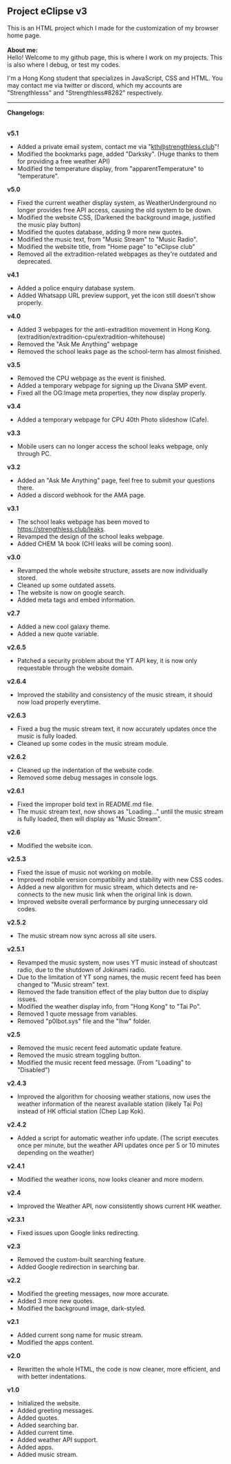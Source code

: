 <h2>Project eClipse v3</h2>
This is an HTML project which I made for the customization of my browser home page.
<br>
<br>
<b>About me:</b>
<br>
   Hello! Welcome to my github page, this is where I work on my projects. This
is also where I debug, or test my codes.
   <p>I'm a Hong Kong student that specializes in JavaScript, CSS and HTML. You may
contact me via twitter or discord, which my accounts are "Strengthlesss"
and "Strengthless#8282" respectively.</p>
<hr>
<b>Changelogs:</b><br><br>

<b>v5.1</b>
- Added a private email system, contact me via "kth@strengthless.club"!
- Modified the bookmarks page, added "Darksky". (Huge thanks to them for providing a free weather API)
- Modified the temperature display, from "apparentTemperature" to "temperature".

<b>v5.0</b>
- Fixed the current weather display system, as WeatherUnderground no longer provides free API access, causing the old system to be down.
- Modified the website CSS, (Darkened the background image, justified the music play button)
- Modified the quotes database, adding 9 more new quotes.
- Modified the music text, from "Music Stream" to "Music Radio".
- Modified the website title, from "Home page" to  "eClipse club"
- Removed all the extradition-related webpages as they're outdated and deprecated.

<b>v4.1</b>
- Added a police enquiry database system.
- Added Whatsapp URL preview support, yet the icon still doesn't show properly.

<b>v4.0</b>
- Added 3 webpages for the anti-extradition movement in Hong Kong. (extradition/extradition-cpu/extradition-whitehouse)
- Removed the "Ask Me Anything" webpage
- Removed the school leaks page as the school-term has almost finished.

<b>v3.5</b>
- Removed the CPU webpage as the event is finished.
- Added a temporary webpage for signing up the Divana SMP event.
- Fixed all the OG:Image meta properties, they now display properly.

<b>v3.4</b>
- Added a temporary webpage for CPU 40th Photo slideshow (Cafe).

<b>v3.3</b>
- Mobile users can no longer access the school leaks webpage, only through PC.

<b>v3.2</b>
- Added an "Ask Me Anything" page, feel free to submit your questions there.
- Added a discord webhook for the AMA page.

<b>v3.1</b>
- The school leaks webpage has been moved to https://strengthless.club/leaks.
- Revamped the design of the school leaks webpage.
- Added CHEM 1A book (CHI leaks will be coming soon).

<b>v3.0</b>
- Revamped the whole website structure, assets are now individually stored.
- Cleaned up some outdated assets.
- The website is now on google search.
- Added meta tags and embed information.

<b>v2.7</b>
- Added a new cool galaxy theme.
- Added a new quote variable.

<b>v2.6.5</b>
- Patched a security problem about the YT API key, it is now only requestable through the website domain.

<b>v2.6.4</b>
- Improved the stability and consistency of the music stream, it should now load properly everytime.

<b>v2.6.3</b>
- F‪ixed a bug  the music stream text, it now accurately updates once the music is fully loaded.
- Cleaned up some codes in the music stream module.

<b>v2.6.2</b>
- Cleaned up the indentation of the website code.
- Removed some debug messages in console logs.

<b>v2.6.1</b>
- Fixed the improper bold text in README.md file.
- The music stream text, now shows as "Loading..." until the music stream is fully loaded, then will display as "Music Stream".

<b>v2.6</b>
- Modified the website icon.

<b>v2.5.3</b>
- Fixed the issue of music not working on mobile.
- Improved mobile version compatibility and stability with new CSS codes.
- Added a new algorithm for music stream, which detects and re-connects to the new music link when the original link is down.
- Improved website overall performance by purging unnecessary old codes.

<b>v2.5.2</b>
- The music stream now sync across all site users.

<b>v2.5.1</b>
- Revamped the music system, now uses YT music instead of shoutcast radio, due to the shutdown of Jokinami radio.
- Due to the limitation of YT song names, the music recent feed has been changed to "Music stream" text.
- Removed the fade transition effect of the play button due to display issues.
- Modified the weather display info, from "Hong Kong" to "Tai Po".
- Removed 1 quote message from variables.
- Removed "p0lbot.sys" file and the "lhw" folder.

<b>v2.5</b>
- Removed the music recent feed automatic update feature.
- Removed the music stream toggling button.
- Modified the music recent feed message. (From "Loading" to "Disabled")

<b>v2.4.3</b>
- Improved the algorithm for choosing weather stations, now uses the weather information of the nearest available station (likely Tai Po) instead of HK official station (Chep Lap Kok).

<b>v2.4.2</b>
- Added a script for automatic weather info update. (The script executes once per minute, but the weather API updates once per 5 or 10 minutes depending on the weather)

<b>v2.4.1</b>
- Modified the weather icons, now looks cleaner and more modern.

<b>v2.4</b>
- Improved the Weather API, now consistently shows current HK weather.

<b>v2.3.1</b>
- Fixed issues upon Google links redirecting.

<b>v2.3</b>
- Removed the custom-built searching feature.
- Added Google redirection in searching bar.

<b>v2.2</b>
- Modified the greeting messages, now more accurate.
- Added 3 more new quotes.
- Modified the background image, dark-styled.

<b>v2.1</b>
- Added current song name for music stream.
- Modified the apps content.

<b>v2.0</b>
- Rewritten the whole HTML, the code is now cleaner, more efficient, and with better indentations.

<b>v1.0</b>
- Initialized the website.
- Added greeting messages.
- Added quotes.
- Added searching bar.
- Added current time.
- Added weather API support.
- Added apps.
- Added music stream.
